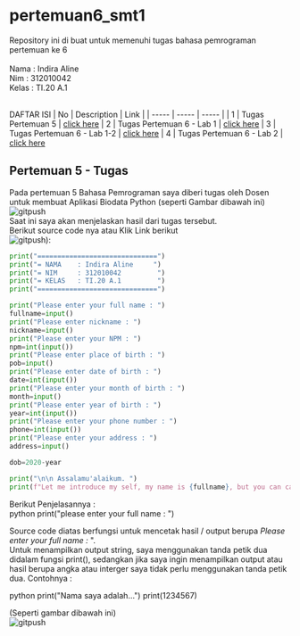 # pertemuan6_smt1
Repository ini di buat untuk memenuhi tugas bahasa pemrograman pertemuan ke 6 <br> <br>
Nama  : Indira Aline<br>
Nim   : 312010042<br>
Kelas : TI.20 A.1<br><br>

DAFTAR ISI
| No | Description | Link |
| ----- | ----- | ----- |
| 1 | Tugas Pertemuan 5 | [click here](#pertemuan-5---tugas)
| 2 | Tugas Pertemuan 6 - Lab 1 | [click here](#pertemuan-6---lab-1)
| 3 | Tugas Pertemuan 6 - Lab 1-2 | [click here](#pertemuan-6---lab-1-2)
| 4 | Tugas Pertemuan 6 - Lab 2 | [click here](#pertemuan-6---lab-2)
 
## Pertemuan 5 - Tugas

Pada pertemuan 5 Bahasa Pemrograman saya diberi tugas oleh Dosen untuk membuat Aplikasi Biodata Python (seperti Gambar dibawah ini)
![gitpush](Foto_pertemuanke5.PNG) <br>
Saat ini saya akan menjelaskan hasil dari tugas tersebut.<br>
Berikut source code nya atau Klik Link berikut <br>
![gitpush](Foto_biodata1.PNG)): <br>
 ``` python
print("==============================")
print("= NAMA    : Indira Aline     ")
print("= NIM     : 312010042         ")
print("= KELAS   : TI.20 A.1         ")
print("==============================")

print("Please enter your full name : ")
fullname=input()
print("Please enter nickname : ")
nickname=input()
print("Please enter your NPM : ")
npm=int(input())
print("Please enter place of birth : ")
pob=input()
print("Please enter date of birth : ")
date=int(input())
print("Please enter your month of birth : ")
month=input()
print("Please enter year of birth : ")
year=int(input())
print("Please enter your phone number : ")
phone=int(input())
print("Please enter your address : ")
address=input()

dob=2020-year

print("\n\n Assalamu'alaikum. ")
print(f"Let me introduce my self, my name is {fullname}, but you can call me {nickname}, my NPM {npm}, I was born in {pob} and iam {dob} years old, I am very glad if you want to invite my house in {address}, So don't forget to call me before with the number {phone}, \n\n Thanks you ")

```
Berikut Penjelasannya : <br>
python
print("please enter your full name : ")

Source code diatas berfungsi untuk mencetak hasil / output berupa *Please enter your full name :* ". <br>
 Untuk menampilkan output string, saya menggunakan tanda petik dua didalam fungsi print(), sedangkan jika saya ingin menampilkan output atau hasil berupa angka atau interger saya tidak perlu menggunakan tanda petik dua. Contohnya :
 
  python
print("Nama saya adalah...")
print(1234567)

(Seperti gambar dibawah ini) <br>
![gitpush](Foto/biodata2_PNG) <br>
